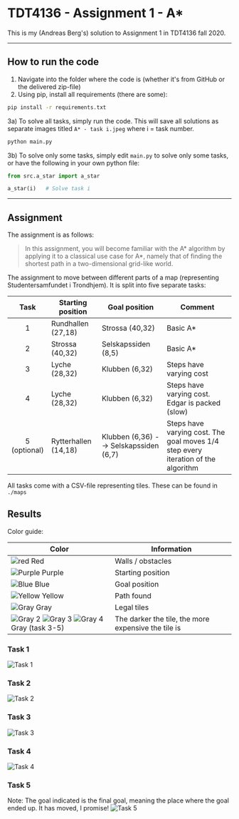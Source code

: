 # TDT4136 - Assignment 1 - A*
This is my (Andreas Berg's) solution to Assignment 1 in TDT4136 fall 2020.

---

## How to run the code
1) Navigate into the folder where the code is (whether it's from GitHub or the delivered zip-file)
2) Using pip, install all requirements (there are some):
```bash
pip install -r requirements.txt
```
3a) To solve all tasks, simply run the code. This will save all solutions as separate images titled `A* - task i.jpeg` where i = task number.
```bash
python main.py
```

3b) To solve only some tasks, simply edit `main.py` to solve only some tasks, or have the following in your own python file:
```python
from src.a_star import a_star

a_star(i)   # Solve task i
```

---

## Assignment
The assignment is as follows:
> In this assignment, you will become familiar with the A* algorithm by applying it to a classical use case for A*, namely that of finding the shortest path in a two-dimensional grid-like world.

The assignment to move between different parts of a map (representing Studentersamfundet i Trondhjem). It is split into five separate tasks:

| Task          | Starting position     | Goal position                          | Comment |
| :-----------: | --------------------- | -------------------------------------- | ------- |
| 1             | Rundhallen (27,18)    | Strossa (40,32)                        | Basic A* |
| 2             | Strossa (40,32)       | Selskapssiden (8,5)                    | Basic A* |
| 3             | Lyche (28,32)         | Klubben (6,32)                         | Steps have varying cost |
| 4             | Lyche (28,32)         | Klubben (6,32)                         | Steps have varying cost. Edgar is packed (slow) |
| 5 (optional)  | Rytterhallen (14,18)  | Klubben (6,36) --> Selskapssiden (6,7) | Steps have varying cost. The goal moves 1/4 step every iteration of the algorithm |

All tasks come with a CSV-file representing tiles. These can be found in `./maps`

## Results
Color guide:

| Color  | Information |
| -----  | ----------- |
| ![red](https://via.placeholder.com/15/FF0000/000000?text=+) Red    | Walls / obstacles |
| ![Purple](https://via.placeholder.com/15/FF00FF/000000?text=+) Purple | Starting position |
| ![Blue](https://via.placeholder.com/15/0088FF/000000?text=+) Blue   | Goal position |
| ![Yellow](https://via.placeholder.com/15/FFFF00/000000?text=+) Yellow | Path found |
| ![Gray](https://via.placeholder.com/15/CCCCCC/000000?text=+) Gray   | Legal tiles |
| ![Gray 2](https://via.placeholder.com/15/A6A6A6/000000?text=+) ![Gray 3](https://via.placeholder.com/15/606060/000000?text=+) ![Gray 4](https://via.placeholder.com/15/242424/000000?text=+) Gray (task 3-5) | The darker the tile, the more expensive the tile is |

### Task 1
![Task 1](https://github.com/BollaBerg/TDT4136---Assignment-1---AStar/blob/master/results/A*%20-%20task%201.jpeg)

### Task 2
![Task 2](https://github.com/BollaBerg/TDT4136---Assignment-1---AStar/blob/master/results/A*%20-%20task%202.jpeg)

### Task 3
![Task 3](https://github.com/BollaBerg/TDT4136---Assignment-1---AStar/blob/master/results/A*%20-%20task%203.jpeg)

### Task 4
![Task 4](https://github.com/BollaBerg/TDT4136---Assignment-1---AStar/blob/master/results/A*%20-%20task%204.jpeg)

### Task 5
Note: The goal indicated is the final goal, meaning the place where the goal ended up. It has moved, I promise!
![Task 5](https://github.com/BollaBerg/TDT4136---Assignment-1---AStar/blob/master/results/A*%20-%20task%205.jpeg)
